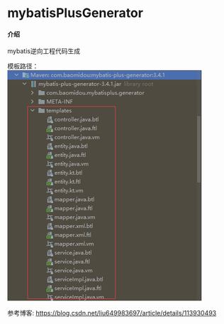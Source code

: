 # mybatisPlusGenerator

#### 介绍
mybatis逆向工程代码生成

模板路径：
![img_1.png](img_1.png)

参考博客:  https://blog.csdn.net/liu649983697/article/details/113930493



